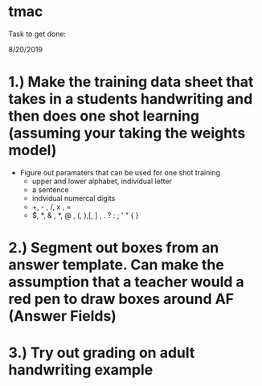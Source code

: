 # tmac
Task to get done:

8/20/2019
 
# 1.) Make the training data sheet that takes in a students handwriting and then does one shot learning (assuming your taking the weights model)
  - Figure out paramaters that can be used for one shot training
    - upper and lower alphabet, individual letter 
    - a sentence
    - indvidual numercal digits
    - +, - , /, x , = 
    - $, *, & , *, @ , (, ),[, ] , . ? : ; ' " { } 
# 2.) Segment out boxes from an answer template. Can make the assumption that a teacher would a red pen to draw boxes around AF (Answer Fields)

# 3.) Try out grading on adult handwriting example
